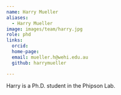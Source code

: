 ```yaml
---
name: Harry Mueller
aliases:
  - Harry Mueller
image: images/team/harry.jpg
role: phd
links:
  orcid:
  home-page: 
  email: mueller.h@wehi.edu.au
  github: harrymueller

---
```


Harry is a Ph.D. student in the Phipson Lab. 